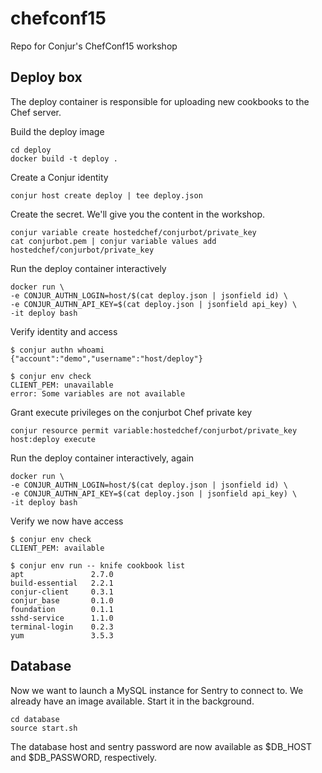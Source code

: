 # chefconf15

Repo for Conjur's ChefConf15 workshop

## Deploy box

The deploy container is responsible for uploading new cookbooks to the Chef server.

Build the deploy image
```
cd deploy
docker build -t deploy .
```

Create a Conjur identity
```
conjur host create deploy | tee deploy.json
```

Create the secret. We'll give you the content in the workshop.
```
conjur variable create hostedchef/conjurbot/private_key
cat conjurbot.pem | conjur variable values add hostedchef/conjurbot/private_key
```

Run the deploy container interactively
```
docker run \
-e CONJUR_AUTHN_LOGIN=host/$(cat deploy.json | jsonfield id) \
-e CONJUR_AUTHN_API_KEY=$(cat deploy.json | jsonfield api_key) \
-it deploy bash
```

Verify identity and access
```
$ conjur authn whoami
{"account":"demo","username":"host/deploy"}

$ conjur env check
CLIENT_PEM: unavailable
error: Some variables are not available
```

Grant execute privileges on the conjurbot Chef private key

```
conjur resource permit variable:hostedchef/conjurbot/private_key host:deploy execute
```

Run the deploy container interactively, again
```
docker run \
-e CONJUR_AUTHN_LOGIN=host/$(cat deploy.json | jsonfield id) \
-e CONJUR_AUTHN_API_KEY=$(cat deploy.json | jsonfield api_key) \
-it deploy bash
```

Verify we now have access
```
$ conjur env check
CLIENT_PEM: available

$ conjur env run -- knife cookbook list
apt               2.7.0
build-essential   2.2.1
conjur-client     0.3.1
conjur_base       0.1.0
foundation        0.1.1
sshd-service      1.1.0
terminal-login    0.2.3
yum               3.5.3
```

## Database

Now we want to launch a MySQL instance for Sentry to connect to.
We already have an image available. Start it in the background.

```
cd database
source start.sh
```

The database host and sentry password are now available as $DB_HOST and $DB_PASSWORD, respectively.

